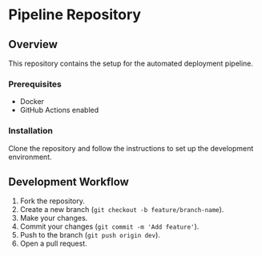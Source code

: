 # Pipeline Repository

## Overview
This repository contains the setup for the automated deployment pipeline.

### Prerequisites
- Docker
- GitHub Actions enabled

### Installation
Clone the repository and follow the instructions to set up the development environment.

## Development Workflow
1. Fork the repository.
2. Create a new branch (`git checkout -b feature/branch-name`).
3. Make your changes.
4. Commit your changes (`git commit -m 'Add feature'`).
5. Push to the branch (`git push origin dev`).
6. Open a pull request.


